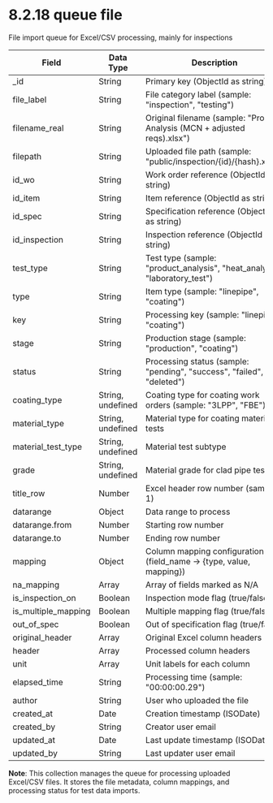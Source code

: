 # 8.2.18 queue file

File import queue for Excel/CSV processing, mainly for inspections

| Field | Data Type | Description |
|-------|-----------|-------------|
| _id | String | Primary key (ObjectId as string) |
| file_label | String | File category label (sample: "inspection", "testing") |
| filename_real | String | Original filename (sample: "Product Analysis (MCN + adjusted reqs).xlsx") |
| filepath | String | Uploaded file path (sample: "public/inspection/{id}/{hash}.xlsx") |
| id_wo | String | Work order reference (ObjectId as string) |
| id_item | String | Item reference (ObjectId as string) |
| id_spec | String | Specification reference (ObjectId as string) |
| id_inspection | String | Inspection reference (ObjectId as string) |
| test_type | String | Test type (sample: "product_analysis", "heat_analysis", "laboratory_test") |
| type | String | Item type (sample: "linepipe", "coating") |
| key | String | Processing key (sample: "linepipe", "coating") |
| stage | String | Production stage (sample: "production", "coating") |
| status | String | Processing status (sample: "pending", "success", "failed", "deleted") |
| coating_type | String, undefined | Coating type for coating work orders (sample: "3LPP", "FBE") |
| material_type | String, undefined | Material type for coating material tests |
| material_test_type | String, undefined | Material test subtype |
| grade | String, undefined | Material grade for clad pipe tests |
| title_row | Number | Excel header row number (sample: 1) |
| datarange | Object | Data range to process |
| datarange.from | Number | Starting row number |
| datarange.to | Number | Ending row number |
| mapping | Object | Column mapping configuration (field_name → {type, value, mapping}) |
| na_mapping | Array | Array of fields marked as N/A |
| is_inspection_on | Boolean | Inspection mode flag (true/false) |
| is_multiple_mapping | Boolean | Multiple mapping flag (true/false) |
| out_of_spec | Boolean | Out of specification flag (true/false) |
| original_header | Array | Original Excel column headers |
| header | Array | Processed column headers |
| unit | Array | Unit labels for each column |
| elapsed_time | String | Processing time (sample: "00:00:00.29") |
| author | String | User who uploaded the file |
| created_at | Date | Creation timestamp (ISODate) |
| created_by | String | Creator user email |
| updated_at | Date | Last update timestamp (ISODate) |
| updated_by | String | Last updater user email |

**Note**: This collection manages the queue for processing uploaded Excel/CSV files. It stores the file metadata, column mappings, and processing status for test data imports.
